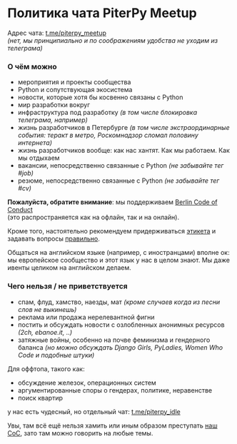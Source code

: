 # Политика чата PiterPy Meetup

Адрес чата: [t.me/piterpy_meetup](https://t.me/piterpy_meetup)  
_(нет, мы принципиально и по соображениям удобства не уходим из телеграма)_

### О чём можно

- мероприятия и проекты сообщества
- Python и сопутствующая экосистема
- новости, которые хотя бы косвенно связаны с Python
- мир разработки вокруг
- инфраструктура под разработку _(в том числе блокировка телеграма, например)_
- жизнь разработчиков в Петербурге _(в том числе экстраординарные события: теракт в метро, Роскомнадзор сломал половину интернета)_
- жизнь разработчиков вообще: как нас хантят. Как мы работаем. Как мы отдыхаем  
- вакансии, непосредственно связанные с Python _(не забывайте тег #job)_
- резюме, непосредственно связанные с Python _(не забывайте тег #cv)_

**Пожалуйста, обратите внимание**: мы поддерживаем [Berlin Code of Conduct](https://berlincodeofconduct.org/)  
(это распространяется как на офлайн, так и на онлайн).

Кроме того, настоятельно рекомендуем придерживаться [этикета](https://medium.com/@nazarov_tech/%D1%8D%D1%82%D0%B8%D0%BA%D0%B5%D1%82-%D1%8D%D0%BF%D0%BE%D1%85%D0%B8-%D0%BC%D0%B5%D1%81%D1%81%D0%B5%D0%BD%D0%B4%D0%B6%D0%B5%D1%80%D0%BE%D0%B2-%D0%B4%D0%B5%D1%81%D1%8F%D1%82%D1%8C-%D0%B7%D0%BE%D0%BB%D0%BE%D1%82%D1%8B%D1%85-%D0%BF%D1%80%D0%B0%D0%B2%D0%B8%D0%BB-%D0%BE%D0%B1%D1%89%D0%B5%D0%BD%D0%B8%D1%8F-%D0%B2-%D1%87%D0%B0%D1%82%D0%B5-c158b6b488cc) и задавать вопросы [правильно](https://rsdn.org/Info/howtoask.xml).

Общаться на английском языке (например, с иностранцами) вполне ок:  
мы европейское сообщество и этот язык у нас в целом знают. Мы даже ивенты целиком на английском делаем.  

### Чего нельзя / не приветствуется

- спам, флуд, хамство, наезды, мат _(кроме случаев когда из песни слов не выкинешь)_
- реклама или продажа нерелевантной фигни  
- постить и обсуждать новости с озлобленных анонимных ресурсов _(2ch, ebanoe.it, ..)_ 
- затяжные войны, особенно на почве феминизма и гендерного баланса _(но можно обсуждать Django Girls, PyLadies, Women Who Code и подобные штуки)_

Для оффтопа, такого как:

- обсуждение железок, операционных систем
- аргументированные споры о гендерах, политике, неравенстве
- поиск квартир

у нас есть чудесный, но отдельный чат:
[t.me/piterpy_idle](https://t.me/piterpy_idle)

Увы, там всё ещё нельзя хамить или иным образом преступать [наш CoC](https://berlincodeofconduct.org), зато там можно говорить на любые темы.
